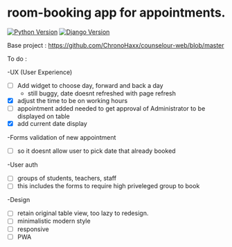 # room-booking app for appointments.

[![Python Version](https://img.shields.io/badge/python-3.7-brightgreen.svg)](https://python.org)
[![Django Version](https://img.shields.io/badge/django-2.2.1-brightgreen.svg)](https://djangoproject.com)

Base project : https://github.com/ChronoHaxx/counselour-web/blob/master

To do :

-UX (User Experience)
  - [ ] Add widget to choose day, forward and back a day 
    - still buggy, date doesnt refreshed with page refresh
  - [X] adjust the time to be on working hours 
  - [ ] appointment added needed to get approval of Administrator to be displayed on table
  - [X] add current date display 

-Forms validation of new appointment
  - [ ] so it doesnt allow user to pick date that already booked 

-User auth
  - [ ] groups of students, teachers, staff 
  - [ ] this includes the forms to require high priveleged group to book 

-Design
  - [ ] retain original table view, too lazy to redesign.
  - [ ] minimalistic modern style 
  - [ ] responsive 
  - [ ] PWA
